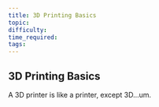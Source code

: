 ```yaml
---
title: 3D Printing Basics
topic:
difficulty:
time_required:
tags:
---
```


## 3D Printing Basics

A 3D printer is like a printer, except 3D...um.